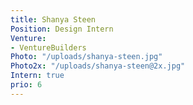 ```yaml
---
title: Shanya Steen
Position: Design Intern
Venture:
- VentureBuilders
Photo: "/uploads/shanya-steen.jpg"
Photo2x: "/uploads/shanya-steen@2x.jpg"
Intern: true
prio: 6
---
```

